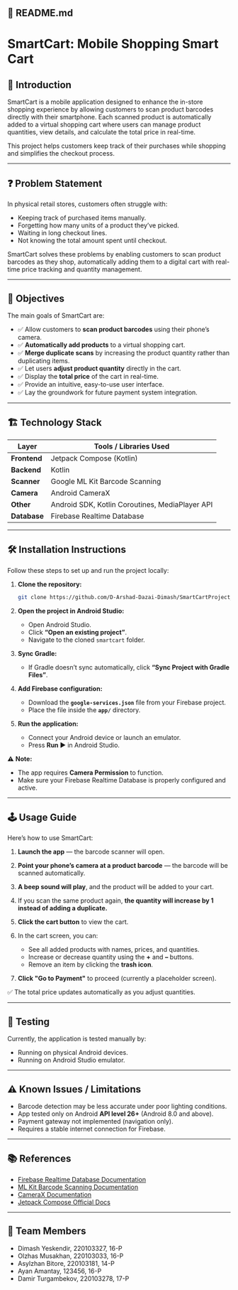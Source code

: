 ## 📄 **README.md**

# SmartCart: Mobile Shopping Smart Cart  

## 📝 Introduction
SmartCart is a mobile application designed to enhance the in-store shopping experience by allowing customers to scan product barcodes directly with their smartphone. Each scanned product is automatically added to a virtual shopping cart where users can manage product quantities, view details, and calculate the total price in real-time.

This project helps customers keep track of their purchases while shopping and simplifies the checkout process.

---

## ❓ Problem Statement
In physical retail stores, customers often struggle with:
- Keeping track of purchased items manually.
- Forgetting how many units of a product they’ve picked.
- Waiting in long checkout lines.
- Not knowing the total amount spent until checkout.

SmartCart solves these problems by enabling customers to scan product barcodes as they shop, automatically adding them to a digital cart with real-time price tracking and quantity management.

---

## 🎯 Objectives
The main goals of SmartCart are:
- ✅ Allow customers to **scan product barcodes** using their phone’s camera.
- ✅ **Automatically add products** to a virtual shopping cart.
- ✅ **Merge duplicate scans** by increasing the product quantity rather than duplicating items.
- ✅ Let users **adjust product quantity** directly in the cart.
- ✅ Display the **total price** of the cart in real-time.
- ✅ Provide an intuitive, easy-to-use user interface.
- ✅ Lay the groundwork for future payment system integration.

---

## 🏗️ Technology Stack

| Layer        | Tools / Libraries Used                                 |
|--------------|--------------------------------------------------------|
| **Frontend** | Jetpack Compose (Kotlin)                               |
| **Backend**  | Kotlin                                                 |
| **Scanner**  | Google ML Kit Barcode Scanning                         |
| **Camera**   | Android CameraX                                        |
| **Other**    | Android SDK, Kotlin Coroutines, MediaPlayer API        |
| **Database** | Firebase Realtime Database                             |
---

## 🛠️ Installation Instructions

Follow these steps to set up and run the project locally:

1. **Clone the repository:**
   ```bash
   git clone https://github.com/D-Arshad-Dazai-Dimash/SmartCartProject_16-P

2. **Open the project in Android Studio:**

   * Open Android Studio.
   * Click **“Open an existing project”**.
   * Navigate to the cloned `smartcart` folder.

3. **Sync Gradle:**

   * If Gradle doesn’t sync automatically, click **“Sync Project with Gradle Files”**.

4. **Add Firebase configuration:**

   * Download the **`google-services.json`** file from your Firebase project.
   * Place the file inside the **`app/`** directory.

5. **Run the application:**

   * Connect your Android device or launch an emulator.
   * Press **Run ▶️** in Android Studio.

⚠️ **Note:**

* The app requires **Camera Permission** to function.
* Make sure your Firebase Realtime Database is properly configured and active.

---

## 🕹️ Usage Guide

Here’s how to use SmartCart:

1. **Launch the app** — the barcode scanner will open.
2. **Point your phone’s camera at a product barcode** — the barcode will be scanned automatically.
3. **A beep sound will play**, and the product will be added to your cart.
4. If you scan the same product again, **the quantity will increase by 1 instead of adding a duplicate.**
5. **Click the cart button** to view the cart.
6. In the cart screen, you can:

   * See all added products with names, prices, and quantities.
   * Increase or decrease quantity using the **+** and **–** buttons.
   * Remove an item by clicking the **trash icon**.
7. **Click "Go to Payment"** to proceed (currently a placeholder screen).

✅ The total price updates automatically as you adjust quantities.

---

## 🧪 Testing

Currently, the application is tested manually by:

* Running on physical Android devices.
* Running on Android Studio emulator.
---

## ⚠️ Known Issues / Limitations

* Barcode detection may be less accurate under poor lighting conditions.
* App tested only on Android **API level 26+** (Android 8.0 and above).
* Payment gateway not implemented (navigation only).
* Requires a stable internet connection for Firebase.

---

## 📚 References

* [Firebase Realtime Database Documentation](https://smart-9f34e-default-rtdb.firebaseio.com/)
* [ML Kit Barcode Scanning Documentation](https://developers.google.com/ml-kit/vision/barcode-scanning?hl=ru)
* [CameraX Documentation](https://developer.android.com/media/camera/camerax?hl=ru)
* [Jetpack Compose Official Docs](https://developer.android.com/develop/ui/compose/documentation?hl=ru)

---

## 👥 Team Members

* Dimash Yeskendir, 220103327, 16-P
* Olzhas Musakhan, 220103033, 16-P
* Asylzhan Bitore, 220103181, 14-P
* Ayan Amantay, 123456, 16-P
* Damir Turgambekov, 220103278, 17-P

